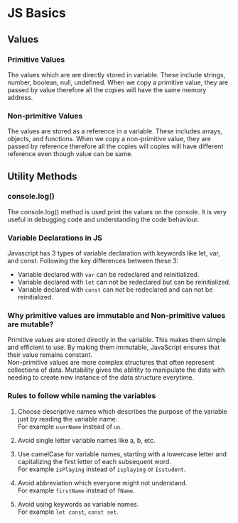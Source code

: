 # JS Basics

## Values

### Primitive Values

The values which are are directly stored in variable. These include strings, number, boolean, null, undefined. When we copy a primitive value, they are passed by value therefore all the copies will have the same memory address.

### Non-primitive Values

The values are stored as a reference in a variable. These includes arrays, objects, and functions. When we copy a non-primitive value, they are passed by reference therefore all the copies will copies will have different reference even though value can be same.

## Utility Methods

### console.log()

The console.log() method is used print the values on the console. It is very useful in debugging code and understanding the code behaviour.

### Variable Declarations in JS

Javascript has 3 types of variable declaration with keywords like let, var, and const. Following the key differences between these 3:

- Variable declared with `var` can be redeclared and reinitialized.
- Variable declared with `let` can not be redeclared but can be reinitialized.
- Variable declared with `const` can not be redeclared and can not be reinitialized.

### Why primitive values are immutable and Non-primitive values are mutable?

Primitive values are stored directly in the variable. This makes them simple and efficient to use. By making them immutable, JavaScript ensures that their value remains constant.\
Non-primitive values are more complex structures that often represent collections of data. Mutability gives the ablitity to manipulate the data with needing to create new instance of the data structure everytime.

### Rules to follow while naming the variables

1. Choose descriptive names which describes the purpose of the variable just by reading the variable name.\
   For example `userName` instead of `un`.

2. Avoid single letter variable names like a, b, etc.

3. Use camelCase for variable names, starting with a lowercase letter and capitalizing the first letter of each subsequent word.\
   For example `isPlaying` instead of `isplaying` or `Isstudent`.

4. Avoid abbreviation which everyone might not understand.\
   For example `firstName` instead of `fName`.

5. Avoid using keywords as variable names.\
   For example `let const`, `const set`.

